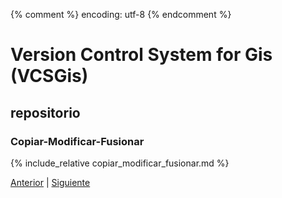 {% comment %} encoding: utf-8 {% endcomment %}

# Version Control System for Gis (VCSGis)

## repositorio

### Copiar-Modificar-Fusionar

{% include_relative copiar_modificar_fusionar.md %}
 
[Anterior](bloquear_modificar_bloquear_t.md) | [Siguiente](copias_de_trabajo/index.md)
